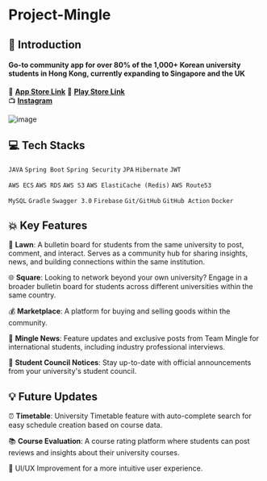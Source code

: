# Project-Mingle

## 💫 Introduction
#### Go-to community app for over 80% of the 1,000+ Korean university students in Hong Kong,   currently expanding to Singapore and the UK

🍎 **[App Store Link](https://apps.apple.com/kr/app/%EB%B0%8D%EA%B8%80-%EB%82%B4-%EC%9C%A0%ED%95%99%EC%83%9D%ED%99%9C%EC%9D%98-%EC%A2%85%EC%B0%A9%EC%A7%80/id1659655435)** 
      				📱 **[Play Store Link](https://play.google.com/store/apps/details?id=com.community.mingle&fbclid=PAAab5vGHeNvu2RxNSYQr_6NRwjOK71E5nK6IOZah5eIz5Gd_PI6c9cWWBZ_w)**         	
          	    📺 **[Instagram](https://www.instagram.com/mingle.hk/)**   

![image](https://user-images.githubusercontent.com/93398875/219706462-708024d1-85e7-4afb-93e7-72cb62ef5094.png)


## 💻 Tech Stacks
`JAVA` `Spring Boot` `Spring Security` `JPA` `Hibernate` `JWT`

`AWS ECS` `AWS RDS` `AWS S3` `AWS ElastiCache (Redis)` `AWS Route53` 

`MySQL` `Gradle` `Swagger 3.0` `Firebase` `Git/GitHub` `GitHub Action` `Docker`

## 💥 Key Features
🏡 **Lawn**: A bulletin board for students from the same university to post, comment, and interact. Serves as a community hub for sharing insights, news, and building connections within the same institution.

🌐 **Square**: Looking to network beyond your own university? Engage in a broader bulletin board for students across different universities within the same country.

💰 **Marketplace**: A platform for buying and selling goods within the community.

📰 **Mingle News**: Feature updates and exclusive posts from Team Mingle for international students, including industry professional interviews.

📢 **Student Council Notices**: Stay up-to-date with official announcements from your university's student council.


## 💡 Future Updates
⏰ **Timetable**: University Timetable feature with auto-complete search for easy schedule creation based on course data.

📚 **Course Evaluation**: A course rating platform where students can post reviews and insights about their university courses.

📱 UI/UX Improvement for a more intuitive user experience.
